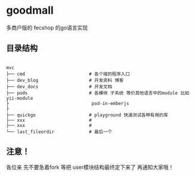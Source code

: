 # goodmall
多商户版的 fecshop 的go语言实现


## 目录结构

~~~

mvc
├── cmd                        # 各个端的程序入口 
├── dev_blog                   # 开发资料 博客
├── dev_docs                   # 开发文档
├── pods                       # 各模块 子系统 等价其他语言中的module 比如yii-module
├                               pod-in-emberjs
├								
├── quickgo                    # playground 快速测试各种有用的库 
├── xxx                        #  
├── xxx                        #  
└── last_fileordir             # 最后一个                          
~~~


## 注意！

各位亲 先不要急着fork  等把 user模块结构最终定下来了 再通知大家哦！
